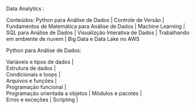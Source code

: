Data Analytics :
   
Conteúdos: Python para Análise de Dados | Controle de Versão | Fundamentos de Matemática para Análise de Dados | Machine Learning | SQL para Análise de Dados | Visualizção Interativa de Dados | Trabalhando em ambiente de nuvem | Big Data e Data Lake no AWS

 
Python para Análise de Dados:
 
  Variáveis e tipos de dados |   
  Estrutura de dados |    
  Condicionais e loops |   
  Arquivos e funções |  
  Programação funcional |  
  Programação orientada a objetos |
  Módulos e pacotes |  
  Erros e exceções |
  Scripting |

